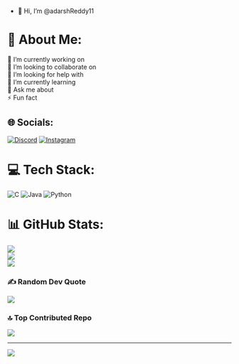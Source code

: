 - 👋 Hi, I’m @adarshReddy11
# 💫 About Me:
🔭 I’m currently working on<br>👯 I’m looking to collaborate on<br>🤝 I’m looking for help with<br>🌱 I’m currently learning<br>💬 Ask me about<br>⚡ Fun fact


## 🌐 Socials:
[![Discord](https://img.shields.io/badge/Discord-%237289DA.svg?logo=discord&logoColor=white)](https://discord.gg/https://discord.gg/E43SRAj6) [![Instagram](https://img.shields.io/badge/Instagram-%23E4405F.svg?logo=Instagram&logoColor=white)](https://instagram.com/___adarsh_reddy___) 

# 💻 Tech Stack:
![C](https://img.shields.io/badge/c-%2300599C.svg?style=for-the-badge&logo=c&logoColor=white) ![Java](https://img.shields.io/badge/java-%23ED8B00.svg?style=for-the-badge&logo=openjdk&logoColor=white) ![Python](https://img.shields.io/badge/python-3670A0?style=for-the-badge&logo=python&logoColor=ffdd54)
# 📊 GitHub Stats:
![](https://github-readme-stats.vercel.app/api?username=adarshReddy11&theme=dark&hide_border=false&include_all_commits=false&count_private=false)<br/>
![](https://github-readme-streak-stats.herokuapp.com/?user=adarshReddy11&theme=dark&hide_border=false)<br/>
![](https://github-readme-stats.vercel.app/api/top-langs/?username=adarshReddy11&theme=dark&hide_border=false&include_all_commits=false&count_private=false&layout=compact)

### ✍️ Random Dev Quote
![](https://quotes-github-readme.vercel.app/api?type=horizontal&theme=radical)

### 🔝 Top Contributed Repo
![](https://github-contributor-stats.vercel.app/api?username=adarshReddy11&limit=5&theme=dark&combine_all_yearly_contributions=true)

---
[![](https://visitcount.itsvg.in/api?id=adarshReddy11&icon=0&color=0)](https://visitcount.itsvg.in)

<!-- Proudly created with GPRM ( https://gprm.itsvg.in ) -->
